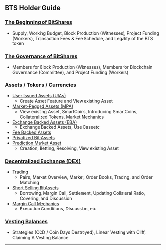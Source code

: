 ## BTS Holder Guide

### [The Beginning of BitShares](/bbf/bts_holder_guide/initial-allocation.md#the-beginning-of-bitshares)
  - Supply, Working Budget, Block Production (Witnesses), Project Funding (Workers), Transaction Fees & Fee Schedule, and Legality of the BTS token
### [The Governance of BitShares](/bbf/bts_holder_guide/governance.md#the-governance-of-bitshares)
  - Members for Block Production (Witnesses), Members for Blockchain Governance (Committee), and Project Funding (Workers)
### Assets / Tokens / Currencies
  - [User Issued Assets (UIAs)](/bbf/bts_holder_guide/assets/uia.md#user-issued-assets-uias)
    - Create Asset Feature and View existing Asset
  - [Market-Pegged Assets (MPA)](/bbf/bts_holder_guide/assets/mpa.md#market-pegged-assets-mpa)
    - View existing Asset, SmartCoins, Introducing SmartCoins, Collateralized Tokens, Market Mechanics
  - [Exchange Backed Assets (EBA)](/bbf/bts_holder_guide/assets/eba.md#exchange-backed-assets-eba)
    - Exchange Backed Assets, Use Caseetc
  - [Fee Backed Assets](/bbf/bts_holder_guide/assets/fee_backed_assets.md#fee-backed-assets)
  - [Privatized Bit-Assets](/bbf/bts_holder_guide/assets/privatized_bitassts.md#privatized-bit-assets)
  - [Prediction Market Asset](/bbf/bts_holder_guide/assets/prediction_market_asset.md#prediction-market-asset)
    - Creation, Betting, Resolving, View existing Asset
### [Decentralized Exchange (DEX)](/bbf/bts_holder_guide/assets/dex.md#decentralized-exchange)
  - [Trading](/bbf/bts_holder_guide/assets/dex-trading.md#trading)
    - Pairs, Market Overview, Market, Order Books, Trading, and Order Matching
  - [Short Selling BitAssets](/bbf/bts_holder_guide/assets/dex-short-selling-bitassets.md#short-selling-bitassets)
    - Borrowing, Margin Call, Settlement, Updating Collateral Ratio, Covering, and Discussion
  - [Margin Call Mechanics](/bbf/bts_holder_guide/assets/dex-margin-call-mechanics.md#margin-call-mechanics)
    - Execution Conditions, Discussion, etc
### [Vesting Balances](/bbf/bts_holder_guide/vesting-balance.md#vesting-balances)
  - Strategies (CCD / Coin Days Destroyed), Linear Vesting with Cliff, Claiming A Vesting Balance



***
